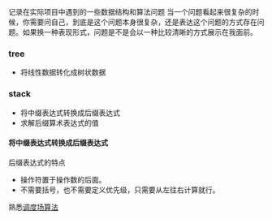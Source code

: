 记录在实际项目中遇到的一些数据结构和算法问题
当一个问题看起来很复杂的时候，你需要问自己，到底是这个问题本身很复杂，还是表达这个问题的方式存在问题。如果换一种表现形式，问题是不是会以一种比较清晰的方式展示在我面前。

### tree
- 将线性数据转化成树状数据

### stack
- 将中缀表达式转换成后缀表达式
- 求解后缀算术表达式的值

#### 将中缀表达式转换成后缀表达式
后缀表达式的特点
- 操作符置于操作数的后面。
- 不需要括号，也不需要定义优先级，只需要从左往右计算就行。

熟悉[调度场算法](https://liam.page/2016/12/14/Shunting-Yard-Algorithm/)


